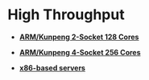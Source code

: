 # High Throughput<a name="EN-US_TOPIC_0260488020"></a>

-   **[ARM/Kunpeng 2-Socket 128 Cores](arm-kunpeng-2-socket-128-cores.md)**  

-   **[ARM/Kunpeng 4-Socket 256 Cores](arm-kunpeng-4-socket-256-cores.md)**  

-   **[x86-based servers](x86-based-servers.md)**  


